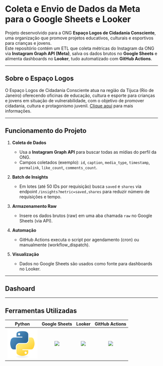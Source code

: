 # Coleta e Envio de Dados da Meta para o Google Sheets e Looker

Projeto desenvolvido para a ONG **Espaço Logos de Cidadania Consciente**, uma organização que promove projetos educativos, culturais e esportivos para crianças e jovens.  
Este repositório contém um ETL que coleta métricas do Instagram da ONG via **Instagram Graph API (Meta)**, salva os dados brutos no **Google Sheets** e alimenta dashboards no **Looker**, tudo automatizado com **GitHub Actions**.

---

## Sobre o Espaço Logos

O Espaço Logos de Cidadania Consciente atua na região da Tijuca (Rio de Janeiro) oferecendo oficinas de educação, cultura e esporte para crianças e jovens em situação de vulnerabilidade, com o objetivo de promover cidadania, cultura e protagonismo juvenil. [Clique aqui](https://espacologos.org.br/) para mais informações.

---

## Funcionamento do Projeto

1. **Coleta de Dados**  
   - Usa a **Instagram Graph API** para buscar todas as mídias do perfil da ONG.  
   - Campos coletados (exemplo): `id`, `caption`, `media_type`, `timestamp`, `permalink`, `like_count`, `comments_count`.

2. **Batch de Insights**  
   - Em lotes (até 50 IDs por requisição) busca `saved` e `shares` via endpoint `/insights?metric=saved,shares` para reduzir número de requisições e tempo.

3. **Armazenamento Raw**  
   - Insere os dados brutos (raw) em uma aba chamada `raw` no Google Sheets (via API).

4. **Automação**  
   - GitHub Actions executa o script por agendamento (cron) ou manualmente (workflow_dispatch).

5. **Visualização**  
   - Dados no Google Sheets são usados como fonte para dashboards no Looker.

---

## Dashoard 

---

## Ferramentas Utilizadas

| Python | Google Sheets | Looker | GitHub Actions |
| :----: | :-----------: | :----: | :------------: |
| <img src="https://raw.githubusercontent.com/devicons/devicon/master/icons/python/python-original.svg" width="100"> | <img src="https://upload.wikimedia.org/wikipedia/commons/3/30/Google_Sheets_logo_%282014-2020%29.svg" width="50"> | <img src="https://www.svgrepo.com/show/354012/looker-icon.svg" width="80"> | <img src="https://icon.icepanel.io/Technology/svg/GitHub-Actions.svg" width="80"> |
